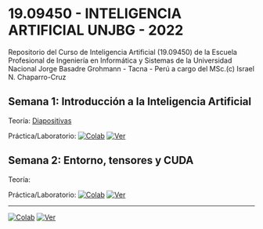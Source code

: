 # 19.09450 - INTELIGENCIA ARTIFICIAL UNJBG - 2022
Repositorio del Curso de Inteligencia Artificial (19.09450) de la Escuela Profesional de Ingeniería en Informática y Sistemas de la Universidad Nacional Jorge Basadre Grohmann - Tacna - Perú a cargo del MSc.(c) Israel N. Chaparro-Cruz

## Semana 1: Introducción a la Inteligencia Artificial
Teoría: [Diapositivas](https://github.com/ichaparroc/IA-UNJBG-2022/blob/main/0.Introduccion.pdf)

Práctica/Laboratorio: 
[![Colab](https://colab.research.google.com/assets/colab-badge.svg)](https://colab.research.google.com/github/ichaparroc/IA-UNJBG-2022/blob/main/0.Construyendo_un_Cerebro_en_10_minutos.ipynb) [![Ver](https://img.shields.io/badge/render-nbviewer-orange.svg)](https://nbviewer.jupyter.org/github/ichaparroc/IA-UNJBG-2022/blob/main/0.Construyendo_un_Cerebro_en_10_minutos.ipynb?flush_cache=true)

## Semana 2: Entorno, tensores y CUDA
Teoría: 

Práctica/Laboratorio: [![Colab](https://colab.research.google.com/assets/colab-badge.svg)](https://colab.research.google.com/ichaparroc/IA-UNJBG-2022/blob/777d55f0ed035af3f3b738524aa1b3f833e99056/1.Entorno%20Tensores%20y%20CUDA.ipynb) [![Ver](https://img.shields.io/badge/render-nbviewer-orange.svg)](https://nbviewer.jupyter.org/github/ichaparroc/IA-UNJBG-2022/blob/777d55f0ed035af3f3b738524aa1b3f833e99056/1.Entorno%20Tensores%20y%20CUDA.ipynb?flush_cache=true)

---

[![Colab](https://colab.research.google.com/assets/colab-badge.svg)](https://colab.research.google.com/github/) [![Ver](https://img.shields.io/badge/render-nbviewer-orange.svg)](https://nbviewer.jupyter.org/github/?flush_cache=true)
